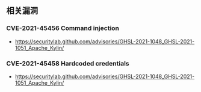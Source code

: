 相关漏洞
---

### CVE-2021-45456 Command injection

- https://securitylab.github.com/advisories/GHSL-2021-1048_GHSL-2021-1051_Apache_Kylin/

### CVE-2021-45458 Hardcoded credentials

- https://securitylab.github.com/advisories/GHSL-2021-1048_GHSL-2021-1051_Apache_Kylin/

